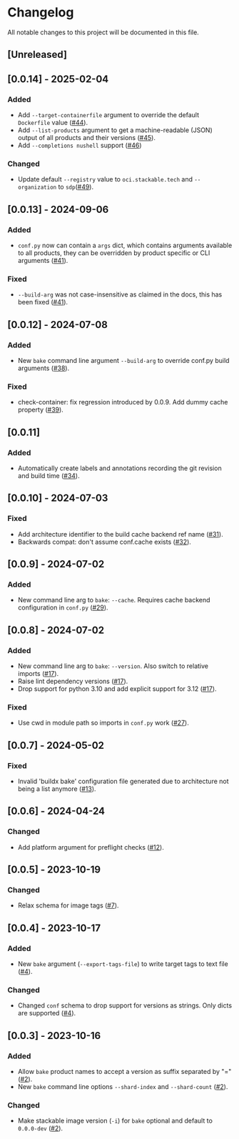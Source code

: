 # Changelog

All notable changes to this project will be documented in this file.

## [Unreleased]

## [0.0.14] - 2025-02-04

### Added

- Add `--target-containerfile` argument to override the default `Dockerfile` value ([#44]).
- Add `--list-products` argument to get a machine-readable (JSON) output of all products and their versions ([#45]).
- Add `--completions nushell` support ([#46])

### Changed

- Update default `--registry` value to `oci.stackable.tech` and `--organization` to `sdp`([#49]).

[#44]: https://github.com/stackabletech/image-tools/pull/44
[#45]: https://github.com/stackabletech/image-tools/pull/45
[#46]: https://github.com/stackabletech/image-tools/pull/46
[#49]: https://github.com/stackabletech/image-tools/pull/49

## [0.0.13] - 2024-09-06

### Added

- `conf.py` now can contain a `args` dict, which contains arguments available to all products, they
  can be overridden by product specific or CLI arguments ([#41]).

### Fixed

- `--build-arg` was not case-insensitive as claimed in the docs, this has been  fixed ([#41]).

[#41]: https://github.com/stackabletech/image-tools/pull/41

## [0.0.12] - 2024-07-08

### Added

- New `bake` command line argument `--build-arg` to override conf.py build arguments ([#38]).

### Fixed

- check-container: fix regression introduced by 0.0.9. Add dummy cache property ([#39]).

[#38]: https://github.com/stackabletech/image-tools/pull/38
[#39]: https://github.com/stackabletech/image-tools/pull/39

## [0.0.11]

### Added

- Automatically create labels and annotations recording the git revision and build time ([#34]).

[#34]: https://github.com/stackabletech/image-tools/pull/34

## [0.0.10] - 2024-07-03

### Fixed

- Add architecture identifier to the build cache backend ref name ([#31]).
- Backwards compat: don't assume conf.cache exists ([#32]).

[#31]: https://github.com/stackabletech/image-tools/pull/31
[#32]: https://github.com/stackabletech/image-tools/pull/32

## [0.0.9] - 2024-07-02

### Added

- New command line arg to `bake`: `--cache`. Requires cache backend configuration in
  `conf.py` ([#29]).

[#29]: https://github.com/stackabletech/image-tools/pull/29

## [0.0.8] - 2024-07-02

### Added

- New command line arg to `bake`: `--version`. Also switch to relative imports ([#17]).
- Raise lint dependency versions ([#17]).
- Drop support for python 3.10 and add explicit support for 3.12 ([#17]).

### Fixed

- Use cwd in module path so imports in `conf.py` work ([#27]).

[#17]: https://github.com/stackabletech/image-tools/pull/17
[#27]: https://github.com/stackabletech/image-tools/pull/27

## [0.0.7] - 2024-05-02

### Fixed

- Invalid 'buildx bake' configuration file generated due to architecture not being a list
  anymore ([#13]).

[#13]: https://github.com/stackabletech/image-tools/pull/13

## [0.0.6] - 2024-04-24

### Changed

- Add platform argument for preflight checks ([#12]).

[#12]: https://github.com/stackabletech/image-tools/pull/12

## [0.0.5] - 2023-10-19

### Changed

- Relax schema for image tags ([#7]).

[#7]: https://github.com/stackabletech/image-tools/pull/7

## [0.0.4] - 2023-10-17

### Added

- New `bake` argument (`--export-tags-file`) to write target tags to text file ([#4]).

### Changed

- Changed `conf` schema to drop support for versions as strings. Only dicts are supported ([#4]).

[#4]: https://github.com/stackabletech/image-tools/pull/4

## [0.0.3] - 2023-10-16

### Added

- Allow `bake` product names to accept a version as suffix separated by "=" ([#2]).
- New `bake` command line options `--shard-index` and `--shard-count` ([#2]).

### Changed

- Make stackable image version (`-i`) for `bake` optional and default to `0.0.0-dev` ([#2]).

[#2]: https://github.com/stackabletech/image-tools/pull/2
